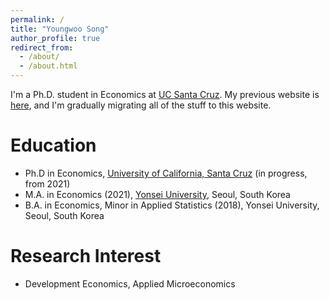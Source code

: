 ```yaml
---
permalink: /
title: "Youngwoo Song"
author_profile: true
redirect_from: 
  - /about/
  - /about.html
---
```

I'm a Ph.D. student in Economics at [UC Santa Cruz](https://economics.ucsc.edu/). My previous website is [here](https://sites.google.com/ucsc.edu/youngwoosong), and I'm gradually migrating all of the stuff to this website. 

Education
======
* Ph.D in Economics, [University of California, Santa Cruz](https://economics.ucsc.edu/) (in progress, from 2021)
* M.A. in Economics (2021), [Yonsei University](https://devcms.yonsei.ac.kr/economics_en/index.do), Seoul, South Korea 
* B.A. in Economics, Minor in Applied Statistics (2018), Yonsei University, Seoul, South Korea

Research Interest
======
* Development Economics, Applied Microeconomics
